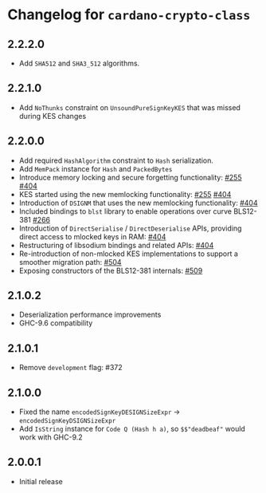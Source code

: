 # Changelog for `cardano-crypto-class`

## 2.2.2.0

* Add `SHA512` and `SHA3_512` algorithms.

## 2.2.1.0

* Add `NoThunks` constraint on `UnsoundPureSignKeyKES` that was missed during KES changes

## 2.2.0.0

* Add required `HashAlgorithm` constraint to `Hash` serialization.
* Add `MemPack` instance for `Hash` and `PackedBytes`
* Introduce memory locking and secure forgetting functionality:
  [#255](https://github.com/input-output-hk/cardano-base/pull/255)
  [#404](https://github.com/input-output-hk/cardano-base/pull/404)
* KES started using the new memlocking functionality:
  [#255](https://github.com/input-output-hk/cardano-base/pull/255)
  [#404](https://github.com/input-output-hk/cardano-base/pull/404)
* Introduction of `DSIGNM` that uses the new memlocking functionality:
  [#404](https://github.com/input-output-hk/cardano-base/pull/404)
* Included bindings to `blst` library to enable operations over curve BLS12-381
  [#266](https://github.com/input-output-hk/cardano-base/pull/266)
* Introduction of `DirectSerialise` / `DirectDeserialise` APIs, providing
  direct access to mlocked keys in RAM:
  [#404](https://github.com/input-output-hk/cardano-base/pull/404)
* Restructuring of libsodium bindings and related APIs:
  [#404](https://github.com/input-output-hk/cardano-base/pull/404)
* Re-introduction of non-mlocked KES implementations to support a smoother
  migration path:
  [#504](https://github.com/IntersectMBO/cardano-base/pull/504)
* Exposing constructors of the BLS12-381 internals: [#509](https://github.com/IntersectMBO/cardano-base/pull/509)

## 2.1.0.2

* Deserialization performance improvements
* GHC-9.6 compatibility

## 2.1.0.1

* Remove `development` flag: #372

## 2.1.0.0

* Fixed the name `encodedSignKeyDESIGNSizeExpr` -> `encodedSignKeyDSIGNSizeExpr`
* Add `IsString` instance for `Code Q (Hash h a)`, so `$$"deadbeaf"` would work with GHC-9.2

## 2.0.0.1

* Initial release

